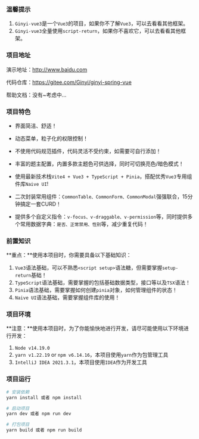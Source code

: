 ### 温馨提示

1. `Ginyi-vue3`是一个`Vue3`的项目，如果你不了解`Vue3`，可以去看看其他框架。
2. `Ginyi-vue3`全量使用`script-return`，如果你不喜欢它，可以去看看其他框架。



### 项目地址

演示地址：http://www.baidu.com

代码仓库：https://gitee.com/Ginyi/ginyi-spring-vue

帮助文档：没有~考虑中...



### 项目特色

- 界面简洁、舒适！

- 动态菜单，粒子化的权限控制！

- 不使用代码规范插件，代码灵活不受约束，如需要可自行添加！

- 丰富的题主配置，内置多款主题色可供选择，同时可切换亮色/暗色模式！

- 使用最新技术栈`Vite4 + Vue3 + TypeScript + Pinia`，搭配优秀`Vue3`专用组件库`Naive UI`!

- 二次封装常用组件：`CommonTable、CommonForm、CommonModal`强强联合，15分钟搞定一套CURD！

- 提供多个自定义指令：`v-focus、v-draggable、v-permission`等，同时提供多个常用数据字典：`是否、正常禁用、性别`等，减少重复代码！

  

### 前置知识

**重点：**使用本项目时，你需要具备以下基础知识：

1. `Vue3`语法基础，可以不熟悉`<script setup>`语法糖，但需要掌握`setup-return`基础！
2. `TypeScript`语法基础，需要掌握的包括基础数据类型，接口等以及`TSX`语法！
3. `Pinia`语法基础，需要掌握如何创建`pinia`对象，如何管理组件的状态！
4. `Naive UI`语法基础，需要掌握组件库的使用！



### 项目环境

**注意：**使用本项目时，为了你能愉快地进行开发，请尽可能使用以下环境进行开发：

1. `Node v14.19.0`
2. `yarn v1.22.19` or `npm v6.14.16`，本项目使用`yarn`作为包管理工具
3. `IntelliJ IDEA 2021.3.1`，本项目使用`IDEA`作为开发工具



### 项目运行

```bash
# 安装依赖
yarn install 或者 npm install

# 启动项目
yarn dev 或者 npm run dev

# 打包项目
yarn build 或者 npm run build
```

